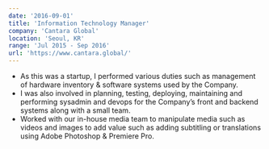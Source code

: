 ```yaml
---
date: '2016-09-01'
title: 'Information Technology Manager'
company: 'Cantara Global'
location: 'Seoul, KR'
range: 'Jul 2015 - Sep 2016'
url: 'https://www.cantara.global/'
---
```


- As this was a startup, I performed various duties such as management of hardware inventory & software systems used by the Company.
- I was also involved in planning, testing, deploying, maintaining and performing sysadmin and devops for the Company’s front and backend systems along with a small team.
- Worked with our in-house media team to manipulate media such as videos and images to add value such as adding subtitling or translations using Adobe Photoshop & Premiere Pro.
